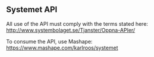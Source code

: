 ## Systemet API

All use of the API must comply with the terms stated here: http://www.systembolaget.se/Tjanster/Oppna-APIer/

To consume the API, use Mashape: https://www.mashape.com/karlroos/systemet